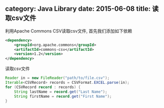 category: Java Library
date: 2015-06-08
title: 读取csv文件
---
利用Apache Commons CSV读取csv文件, 首先我们添加如下依赖
```xml
<dependency>
	<groupId>org.apache.commons</groupId>
	<artifactId>commons-csv</artifactId>
	<version>1.2</version>
</dependency>
```
读取csv文件
```java
Reader in = new FileReader("path/to/file.csv");
Iterable<CSVRecord> records = CSVFormat.EXCEL.parse(in);
for (CSVRecord record : records) {
    String lastName = record.get("Last Name");
    String firstName = record.get("First Name");
}
```


